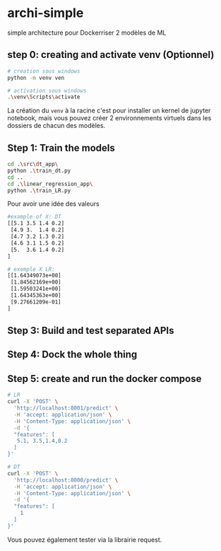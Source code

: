 # archi-simple
simple architecture pour Dockerriser 2 modèles de ML

## step 0: creating and activate venv (Optionnel)

```sh
# creation sous windows
python -m venv ven

# activation sous windows
.\venv\Scripts\activate
```

La création du `venv` à la racine c'est pour installer un kernel de jupyter notebook, mais vous pouvez créer 2 environnements virtuels dans les dossiers de chacun des modèles.

## Step 1: Train the models

```sh
cd .\src\dt_app\
python .\train_dt.py
cd ..
cd .\linear_regression_app\
python .\train_LR.py
```

Pour avoir une idée des valeurs
```sh
#example of X: DT
[[5.1 3.5 1.4 0.2]
 [4.9 3.  1.4 0.2]
 [4.7 3.2 1.3 0.2]
 [4.6 3.1 1.5 0.2]
 [5.  3.6 1.4 0.2]
]

# exemple X LR:
[[1.64349073e+00]
 [1.84562169e+00]
 [1.59503241e+00]
 [1.64345363e+00]
 [9.27661209e-01]
]
```
## Step 3: Build and test separated APIs

## Step 4: Dock the whole thing

## Step 5: create and run the docker compose

```sh
# LR
curl -X 'POST' \
  'http://localhost:8001/predict' \
  -H 'accept: application/json' \
  -H 'Content-Type: application/json' \
  -d '{
  "features": [
   5.1, 3.5,1.4,0.2
  ]
}'

# DT
curl -X 'POST' \
  'http://localhost:8000/predict' \
  -H 'accept: application/json' \
  -H 'Content-Type: application/json' \
  -d '{
  "features": [
    1
  ]
}'
```
Vous pouvez également tester via la librairie request.